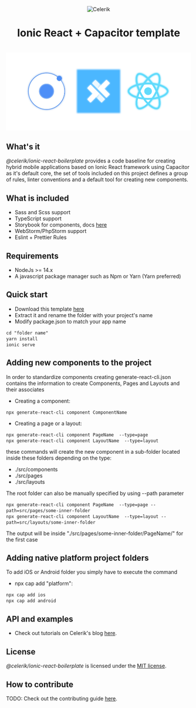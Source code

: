 <div align="center" markdown="1">

<img src="https://celerik.com/wp-content/uploads/2019/12/celerik-1.svg" alt="Celerik" width="300">


# Ionic React + Capacitor template
<br>
<img src="public/assets/ionic-react-capacitor.png" alt="React" width="700">

</div>

## What's it

*@celerik/ionic-react-boilerplate* provides a code baseline for creating hybrid mobile applications based on Ionic React framework using Capacitor as it's default core, the set of tools included on this project defines a group of rules, linter conventions and a default tool for creating new components.
## What is included
- Sass and Scss support
- TypeScript support
- Storybook for components, docs [here](https://storybook.js.org/docs/react/get-started/introduction)
- WebStorm/PhpStorm support
- Eslint + Prettier Rules

## Requirements
- NodeJs >= 14.x
- A javascript package manager such as Npm or Yarn (Yarn preferred)

## Quick start
- Download this template [here](https://github.com/celerik/ionic-react-boilerplate/archive/master.zip)
- Extract it and rename the folder with your project's name
- Modify package.json to match your app name
```
cd "folder name"
yarn install 
ionic serve 
```
## Adding new components to the project
In order to standardize components creating generate-react-cli.json contains the information to create Components, Pages and Layouts and their associates
- Creating a component:
```
npx generate-react-cli component ComponentName 
```
- Creating a page or a layout:
```
npx generate-react-cli component PageName  --type=page
npx generate-react-cli component LayoutName  --type=layout
```
these commands will create the new component in a sub-folder located inside these folders depending on the type:
- ./src/components
- ./src/pages
- ./src/layouts

The root folder can also be manually specified by using --path parameter
```
npx generate-react-cli component PageName  --type=page --path=src/pages/some-inner-folder
npx generate-react-cli component LayoutName  --type=layout --path=src/layouts/some-inner-folder
```
The output will be inside "./src/pages/some-inner-folder/PageName/" for the first case
## Adding native platform project folders
To add iOS or Android folder you simply have to execute the command
- npx cap add "platform":
```
npx cap add ios
npx cap add android 
```

## API and examples

- Check out tutorials on Celerik's blog [here](http://celerik.com).

## License

*@celerik/ionic-react-boilerplate* is licensed under the [MIT license](LICENSE).

## How to contribute
TODO: Check out the contributing guide [here](CONTRIBUTING.md).
